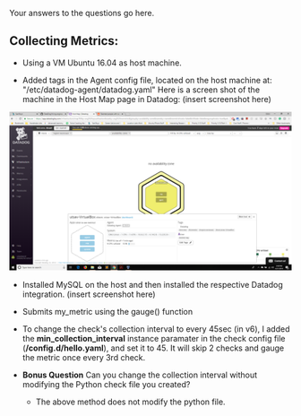 Your answers to the questions go here.
## Collecting Metrics:
* Using a VM Ubuntu 16.04 as host machine.

* Added tags in the Agent config file, located on the host machine at: "/etc/datadog-agent/datadog.yaml" Here is a screen shot of the machine in the Host Map page in Datadog: (insert screenshot here)

![alt text](./screenshots/hostmap.png)

* Installed MySQL on the host and then installed the respective Datadog integration. (insert screenshot here)

* Submits my_metric using the gauge() function

* To change the check's collection interval to every 45sec (in v6), I added the **min_collection_interval** instance paramater in the check config file (**/config.d/hello.yaml**), and set it to 45. It will skip 2 checks and gauge the metric once every 3rd check.

* **Bonus Question** Can you change the collection interval without modifying the Python check file you created?
	* The above method does not modify the python file.
